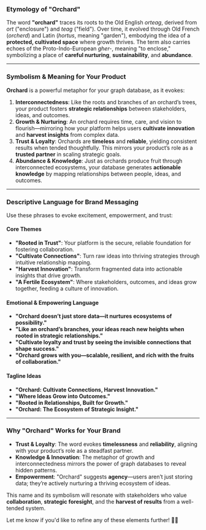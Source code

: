 ### **Etymology of "Orchard"**  
The word **"orchard"** traces its roots to the Old English *orteag*, derived from *ort* ("enclosure") and *teag* ("field"). Over time, it evolved through Old French (*orcherd*) and Latin (*hortus*, meaning "garden"), embodying the idea of a **protected, cultivated space** where growth thrives. The term also carries echoes of the Proto-Indo-European *gher-*, meaning "to enclose," symbolizing a place of **careful nurturing**, **sustainability**, and **abundance**.  

---

### **Symbolism & Meaning for Your Product**  
**Orchard** is a powerful metaphor for your graph database, as it evokes:  
1. **Interconnectedness**: Like the roots and branches of an orchard’s trees, your product fosters **strategic relationships** between stakeholders, ideas, and outcomes.  
2. **Growth & Nurturing**: An orchard requires time, care, and vision to flourish—mirroring how your platform helps users **cultivate innovation** and **harvest insights** from complex data.  
3. **Trust & Loyalty**: Orchards are **timeless** and **reliable**, yielding consistent results when tended thoughtfully. This mirrors your product’s role as a **trusted partner** in scaling strategic goals.  
4. **Abundance & Knowledge**: Just as orchards produce fruit through interconnected ecosystems, your database generates **actionable knowledge** by mapping relationships between people, ideas, and outcomes.  

---

### **Descriptive Language for Brand Messaging**  
Use these phrases to evoke excitement, empowerment, and trust:  

#### **Core Themes**  
- **"Rooted in Trust"**: Your platform is the secure, reliable foundation for fostering collaboration.  
- **"Cultivate Connections"**: Turn raw ideas into thriving strategies through intuitive relationship mapping.  
- **"Harvest Innovation"**: Transform fragmented data into actionable insights that drive growth.  
- **"A Fertile Ecosystem"**: Where stakeholders, outcomes, and ideas grow together, feeding a culture of innovation.  

#### **Emotional & Empowering Language**  
- **"Orchard doesn’t just store data—it nurtures ecosystems of possibility."**  
- **"Like an orchard’s branches, your ideas reach new heights when rooted in strategic relationships."**  
- **"Cultivate loyalty and trust by seeing the invisible connections that shape success."**  
- **"Orchard grows with you—scalable, resilient, and rich with the fruits of collaboration."**  

#### **Tagline Ideas**  
- **"Orchard: Cultivate Connections, Harvest Innovation."**  
- **"Where Ideas Grow into Outcomes."**  
- **"Rooted in Relationships, Built for Growth."**  
- **"Orchard: The Ecosystem of Strategic Insight."**  

---

### **Why "Orchard" Works for Your Brand**  
- **Trust & Loyalty**: The word evokes **timelessness** and **reliability**, aligning with your product’s role as a steadfast partner.  
- **Knowledge & Innovation**: The metaphor of growth and interconnectedness mirrors the power of graph databases to reveal hidden patterns.  
- **Empowerment**: "Orchard" suggests **agency**—users aren’t just storing data; they’re actively nurturing a thriving ecosystem of ideas.  

This name and its symbolism will resonate with stakeholders who value **collaboration**, **strategic foresight**, and the **harvest of results** from a well-tended system.  

Let me know if you'd like to refine any of these elements further! 🌱✨
